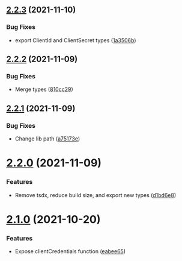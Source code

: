 ## [2.2.3](https://github.com/commercelayer/commercelayer-js-auth/compare/v2.2.2...v2.2.3) (2021-11-10)


### Bug Fixes

* export ClientId and ClientSecret types ([1a3506b](https://github.com/commercelayer/commercelayer-js-auth/commit/1a3506ba39a741ba735c082ad7e057b11331a668))

## [2.2.2](https://github.com/commercelayer/commercelayer-js-auth/compare/v2.2.1...v2.2.2) (2021-11-09)


### Bug Fixes

* Merge types ([810cc29](https://github.com/commercelayer/commercelayer-js-auth/commit/810cc293ce388c9d0e81c7046eeef9f0a5541065))

## [2.2.1](https://github.com/commercelayer/commercelayer-js-auth/compare/v2.2.0...v2.2.1) (2021-11-09)


### Bug Fixes

* Change lib path ([a75173e](https://github.com/commercelayer/commercelayer-js-auth/commit/a75173e69bbd97988bc7e186fca1a51bd6e5da42))

# [2.2.0](https://github.com/commercelayer/commercelayer-js-auth/compare/v2.1.0...v2.2.0) (2021-11-09)


### Features

* Remove tsdx, reduce build size, and export new types ([d1bd6e8](https://github.com/commercelayer/commercelayer-js-auth/commit/d1bd6e8c5abddb9f1a66314e5e609d6fd9476185))

# [2.1.0](https://github.com/commercelayer/commercelayer-js-auth/compare/v2.0.8...v2.1.0) (2021-10-20)


### Features

* Expose clientCredentials function ([eabee65](https://github.com/commercelayer/commercelayer-js-auth/commit/eabee65b06aa9c7233741a431723b80fb51f7286))

